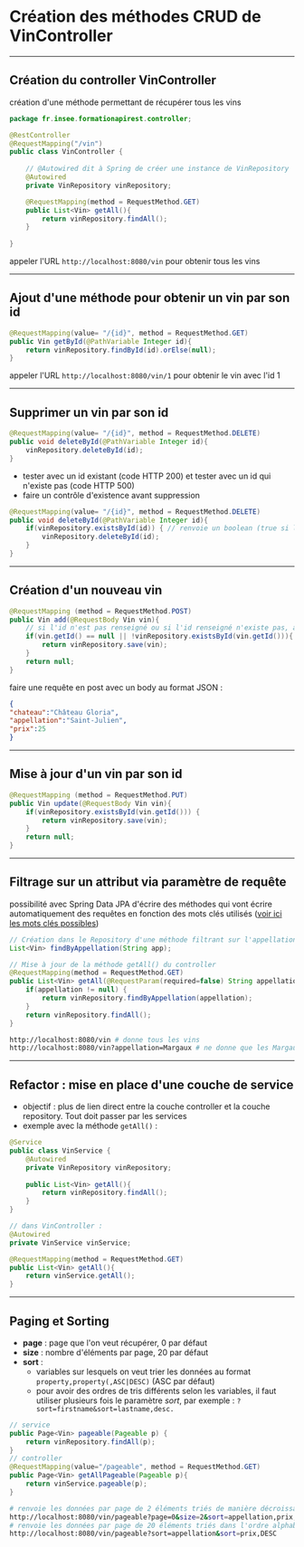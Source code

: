 # Création des méthodes CRUD de VinController

----

## Création du controller VinController

création d'une méthode permettant de récupérer tous les vins

```java
package fr.insee.formationapirest.controller;

@RestController
@RequestMapping("/vin")
public class VinController {
	
	// @Autowired dit à Spring de créer une instance de VinRepository
	@Autowired
	private VinRepository vinRepository;

	@RequestMapping(method = RequestMethod.GET)
	public List<Vin> getAll(){
		return vinRepository.findAll();
	}
	
}
```
appeler l'URL `http://localhost:8080/vin` pour obtenir tous les vins

----

## Ajout d'une méthode pour obtenir un vin par son id

```java
@RequestMapping(value= "/{id}", method = RequestMethod.GET)
public Vin getById(@PathVariable Integer id){
	return vinRepository.findById(id).orElse(null);
}
```

appeler l'URL `http://localhost:8080/vin/1` pour obtenir le vin avec l'id 1

----

## Supprimer un vin par son id

```java
@RequestMapping(value= "/{id}", method = RequestMethod.DELETE)
public void deleteById(@PathVariable Integer id){
	vinRepository.deleteById(id);
}
```

- tester avec un id existant (code HTTP 200) et tester avec un id qui n'existe pas (code HTTP 500)
- faire un contrôle d'existence avant suppression

```java
@RequestMapping(value= "/{id}", method = RequestMethod.DELETE)
public void deleteById(@PathVariable Integer id){
	if(vinRepository.existsById(id)) { // renvoie un boolean (true si l'objet existe, false sinon)
		vinRepository.deleteById(id);
	}
}
```

----

## Création d'un nouveau vin

```java
@RequestMapping (method = RequestMethod.POST)
public Vin add(@RequestBody Vin vin){
	// si l'id n'est pas renseigné ou si l'id renseigné n'existe pas, alors on crée le vin
	if(vin.getId() == null || !vinRepository.existsById(vin.getId())){
   		return vinRepository.save(vin);
	}
	return null;
}
```

faire une requête en post avec un body au format JSON :
```json
{
"chateau":"Château Gloria",
"appellation":"Saint-Julien",
"prix":25
}
```

----

## Mise à jour d'un vin par son id

```java
@RequestMapping (method = RequestMethod.PUT)
public Vin update(@RequestBody Vin vin){
	if(vinRepository.existsById(vin.getId())) {
		return vinRepository.save(vin);
	}
	return null;
}
```

----

## Filtrage sur un attribut via paramètre de requête

possibilité avec Spring Data JPA d'écrire des méthodes qui vont écrire automatiquement des requêtes en fonction des mots clés utilisés ([voir ici les mots clés possibles](https://docs.spring.io/spring-data/jpa/docs/2.1.4.RELEASE/reference/html/#jpa.query-methods.query-creation))


```java
// Création dans le Repository d'une méthode filtrant sur l'appellation (... where appellation = app)
List<Vin> findByAppellation(String app);

// Mise à jour de la méthode getAll() du controller
@RequestMapping(method = RequestMethod.GET)
public List<Vin> getAll(@RequestParam(required=false) String appellation){
	if(appellation != null) {
		return vinRepository.findByAppellation(appellation);
	}
	return vinRepository.findAll();
}
```

```bash
http://localhost:8080/vin # donne tous les vins
http://localhost:8080/vin?appellation=Margaux # ne donne que les Margaux

```

----

## Refactor : mise en place d'une couche de service

- objectif : plus de lien direct entre la couche controller et la couche repository. Tout doit passer par les services
- exemple avec la méthode `getAll()` :

```java
@Service
public class VinService {	
	@Autowired
	private VinRepository vinRepository;
	
	public List<Vin> getAll(){
		return vinRepository.findAll();
	}
}
```

```java
// dans VinController :
@Autowired
private VinService vinService;

@RequestMapping(method = RequestMethod.GET)
public List<Vin> getAll(){
    return vinService.getAll();
}
```

----

## Paging et Sorting
- **page** : page que l'on veut récupérer, 0 par défaut
- **size** : nombre d'éléments par page, 20 par défaut
- **sort** :
	- variables sur lesquels on veut trier les données au format `property,property(,ASC|DESC)` (ASC par défaut)
	- pour avoir des ordres de tris différents selon les variables, il faut utiliser plusieurs fois le paramètre *sort*, par exemple : `?sort=firstname&sort=lastname,desc.`

```java
// service
public Page<Vin> pageable(Pageable p) {
	return vinRepository.findAll(p);
}
// controller
@RequestMapping(value="/pageable", method = RequestMethod.GET)
public Page<Vin> getAllPageable(Pageable p){
	return vinService.pageable(p);
}
```

```bash
# renvoie les données par page de 2 éléments triés de manière décroissante par appellation puis prix
http://localhost:8080/vin/pageable?page=0&size=2&sort=appellation,prix,DESC
# renvoie les données par page de 20 éléments triés dans l'ordre alphabétique des appellations puis par prix décroissant
http://localhost:8080/vin/pageable?sort=appellation&sort=prix,DESC
```
